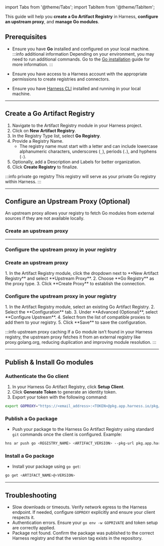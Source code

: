 import Tabs from '@theme/Tabs';
import TabItem from '@theme/TabItem';

This guide will help you **create a Go Artifact Registry** in Harness, **configure an upstream proxy**, and **manage Go modules**.

## Prerequisites
- Ensure you have **Go** installed and configured on your local machine.
:::info additional information
Depending on your environment, you may need to run additional commands. Go to the [Go installation](https://go.dev/doc/install) guide for more information.
:::

- Ensure you have access to a Harness account with the appropriate permissions to create registries and connectors.
- Ensure you have [Harness CLI](/docs/platform/automation/cli/install/) installed and running in your local machine.

---
## Create a Go Artifact Registry
<Tabs>
<TabItem value="create-registry-interactive" label="Interactive Guide">
<DocVideo src="https://app.tango.us/app/embed/fa46a7d0-8d78-4666-b2c2-5c0ec0424663?skipCover=true&defaultListView=false&skipBranding=false&makeViewOnly=true&hideAuthorAndDetails=true" title="Create Go Artifact Registry in Harness" />
</TabItem>
<TabItem value="create-registry-step-by-step" label="Step-by-Step">

1. Navigate to the Artifact Registry module in your Harness project.
2. Click on **New Artifact Registry**.
3. In the Registry Type list, select **Go Registry**.
4. Provide a Registry Name.
    - The registry name must start with a letter and can include lowercase alphanumeric characters, underscores (`_`), periods (`.`), and hyphens (`-`).
5. Optionally, add a Description and Labels for better organization.
6. Click **Create Registry** to finalize.

</TabItem>
</Tabs>

:::info private go registry
This registry will serve as your private Go registry within Harness.
:::

---
## Configure an Upstream Proxy (Optional)
An upstream proxy allows your registry to fetch Go modules from external sources if they are not available locally.

<Tabs>
<TabItem value="configure-upstream-interactive" label="Interactive Guides">

<h3> Create an upstream proxy </h3>
<DocVideo src="https://app.tango.us/app/embed/c029297b-aa2b-4478-b1df-6b9714cba0bf?skipCover=true&defaultListView=false&skipBranding=false&makeViewOnly=true&hideAuthorAndDetails=true" title="Create a Go Upstream Proxy in Harness" />

---

<h3> Configure the upstream proxy in your registry </h3>
<DocVideo src="https://app.tango.us/app/embed/1db2e18a-aad5-44dd-bab1-e96b4ae98680?skipCover=true&defaultListView=false&skipBranding=false&makeViewOnly=true&hideAuthorAndDetails=true" title="Configure Go Upstream Proxy in Harness" />

</TabItem>
<TabItem value="configure-upstream-step-by-step" label="Step-by-Step">

<h3> Create an upstream proxy </h3>
1. In the Artifact Registry module, click the dropdown next to **New Artifact Registry** and select **Upstream Proxy**.
2. Choose **Go Registry** as the proxy type.
3. Click **Create Proxy** to establish the connection.

<h3> Configure the upstream proxy in your registry </h3>
1. In the Artifact Registry module, select an existing Go Artifact Registry.
2. Select the **Configuration** tab.
3. Under **Advanced (Optional)**, select **Configure Upstream**.
4. Select from the list of compatible proxies to add them to your registry.
5. Click **Save** to save the configuration.

</TabItem>
</Tabs>

:::info upstream proxy caching
If a Go module isn’t found in your Harness registry, the upstream proxy fetches it from an external registry like proxy.golang.org, reducing duplication and improving module resolution.
:::

---
## Publish & Install Go modules
### Authenticate the Go client
1. In your Harness Go Artifact Registry, click **Setup Client**.
2. Click **Generate Token** to generate an identity token.
3. Export your token with the following command:
```bash
export GOPROXY="https://<email_address>:<TOKEN>@pkg.app.harness.io/pkg/<harness_account_id>/<go-registry-name>/go"
```

### Publish a Go package
- Push your package to the Harness Go Artifact Registry using standard `git` commands once the client is configured. Example:

```bash
hns ar push go <REGISTRY_NAME> <ARTIFACT_VERSION> --pkg-url pkg.app.harness.io
```

### Install a Go package
- Install your package using `go get`:
```bash
go get <ARTIFACT_NAME>@<VERSION>
```

---

## Troubleshooting
- Slow downloads or timeouts. Verify network egress to the Harness endpoint. If needed, configure `GOPROXY` explicitly and ensure your client respects it.
- Authentication errors. Ensure your `go env -w GOPRIVATE` and token setup are correctly applied.
- Package not found. Confirm the package was published to the correct Harness registry and that the version tag exists in the repository.